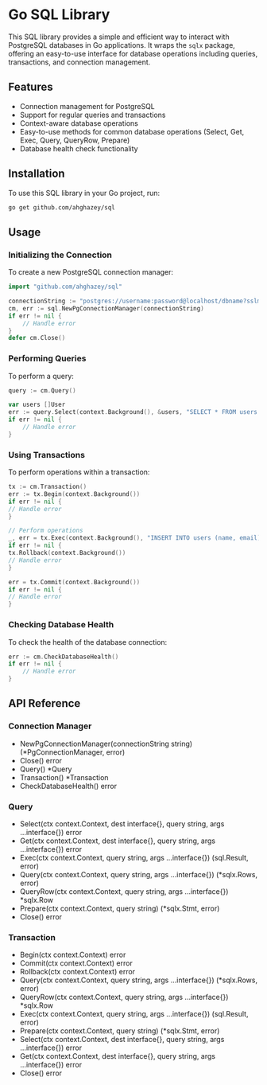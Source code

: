 # Go SQL Library

This SQL library provides a simple and efficient way to interact with PostgreSQL databases in Go applications. It wraps the `sqlx` package, offering an easy-to-use interface for database operations including queries, transactions, and connection management.

## Features

- Connection management for PostgreSQL
- Support for regular queries and transactions
- Context-aware database operations
- Easy-to-use methods for common database operations (Select, Get, Exec, Query, QueryRow, Prepare)
- Database health check functionality

## Installation

To use this SQL library in your Go project, run:

```bash
go get github.com/ahghazey/sql
```

## Usage
### Initializing the Connection
To create a new PostgreSQL connection manager:

```go
import "github.com/ahghazey/sql"

connectionString := "postgres://username:password@localhost/dbname?sslmode=disable"
cm, err := sql.NewPgConnectionManager(connectionString)
if err != nil {
    // Handle error
}
defer cm.Close()
```
### Performing Queries
To perform a query:
```go
query := cm.Query()

var users []User
err := query.Select(context.Background(), &users, "SELECT * FROM users WHERE active = $1", true)
if err != nil {
    // Handle error
}
```
### Using Transactions
To perform operations within a transaction:
```go
tx := cm.Transaction()
err := tx.Begin(context.Background())
if err != nil {
// Handle error
}

// Perform operations
_, err = tx.Exec(context.Background(), "INSERT INTO users (name, email) VALUES ($1, $2)", "folan el folany", "folan@example.com")
if err != nil {
tx.Rollback(context.Background())
// Handle error
}

err = tx.Commit(context.Background())
if err != nil {
// Handle error
}
```

### Checking Database Health
To check the health of the database connection:
```go
err := cm.CheckDatabaseHealth()
if err != nil {
    // Handle error
}
```

## API Reference

### Connection Manager
* NewPgConnectionManager(connectionString string) (*PgConnectionManager, error)
* Close() error
* Query() *Query
* Transaction() *Transaction
* CheckDatabaseHealth() error

### Query
* Select(ctx context.Context, dest interface{}, query string, args ...interface{}) error
* Get(ctx context.Context, dest interface{}, query string, args ...interface{}) error
* Exec(ctx context.Context, query string, args ...interface{}) (sql.Result, error)
* Query(ctx context.Context, query string, args ...interface{}) (*sqlx.Rows, error)
* QueryRow(ctx context.Context, query string, args ...interface{}) *sqlx.Row
* Prepare(ctx context.Context, query string) (*sqlx.Stmt, error)
* Close() error

### Transaction 
* Begin(ctx context.Context) error
* Commit(ctx context.Context) error
* Rollback(ctx context.Context) error
* Query(ctx context.Context, query string, args ...interface{}) (*sqlx.Rows, error)
* QueryRow(ctx context.Context, query string, args ...interface{}) *sqlx.Row
* Exec(ctx context.Context, query string, args ...interface{}) (sql.Result, error)
* Prepare(ctx context.Context, query string) (*sqlx.Stmt, error)
* Select(ctx context.Context, dest interface{}, query string, args ...interface{}) error
* Get(ctx context.Context, dest interface{}, query string, args ...interface{}) error
* Close() error